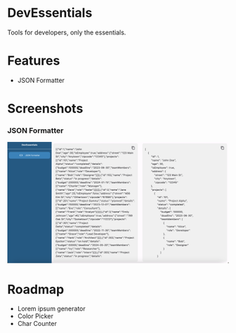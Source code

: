 # DevEssentials
 Tools for developers, only the essentials.

# Features
- JSON Formatter

# Screenshots

### JSON Formatter
![JSON Formatter Screen](./assets/screenshots/json_formatter.png)

# Roadmap
- Lorem ipsum generator
- Color Picker
- Char Counter
